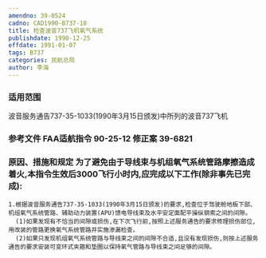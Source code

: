 ```yaml
---
amendno: 39-0524
cadno: CAD1990-B737-18
title: 检查波音737飞机氧气系统
publishdate: 1990-12-25
effdate: 1991-01-07
tags: B737
categories: 民航总局
author: 李海
---
```


### 适用范围 
波音服务通告737-35-1033(1990年3月15日颁发)中所列的波音737飞机

<!--more-->
### 参考文件    FAA适航指令 90-25-12 修正案 39-6821 

### 原因、措施和规定     为了避免由于导线束与机组氧气系统管路摩擦造成着火,本指令生效后3000飞行小时内,应完成以下工作(除非事先已完成): 
    1.根据波音服务通告737-35-1033(1990年3月15日颁发)的要求,检查位于驾驶舱地板下部、机组氧气系统管路、辅助动力装置(APU)馈电导线束及水平安定面配平操纵钢索之间的间隙。 
      (1)如果发现有不恰当的间隙或损伤,在下次飞行前,按照上述服务通告的要求修理损伤部位,用改装的管路更换氧气系统管路并实施渗漏检查。 
      (2)如果只发现机组氧气系统管路与导线束之间的间隙不合适,且没有发现损伤,则按上述服务通告的要求安装可变环式夹箍和垫圈以保持氧气管路与导线束之间足够的间隙。

  
